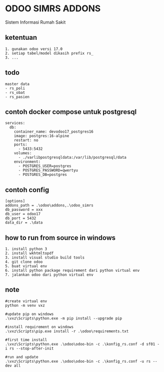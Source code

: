 # ODOO SIMRS ADDONS
Sistem Informasi Rumah Sakit  

## ketentuan
```
1. gunakan odoo versi 17.0
2. setiap tabel/model dikasih prefix rs_
3. ...
```

## todo
```
master data
- rs_poli
- rs_obat
- rs_pasien
```

## contoh docker compose untuk postgresql
```
services:
  db:
    container_name: devodoo17_postgres16
    image: postgres:16-alpine
    restart: no
    ports:
      - 5433:5432
    volumes:
      - ./varlibpostgresqldata:/var/lib/postgresql/data
    environment:
      - POSTGRES_USER=postgres
      - POSTGRES_PASSWORD=qwertyu
      - POSTGRES_DB=postgres
```

## contoh config
```
[options]
addons_path = .\odoo\addons,.\odoo_simrs
db_password = xxx
db_user = odoo17
db_port = 5432
data_dir = .\data
```

## how to run from source in windows
```
1. install python 3
2. install wkhtmltopdf
3. install visual studio build tools
4. git clone odoo
5. buat virtual env
6. install python package requirement dari python virtual env
7. jalankan odoo dari python virtual env
```

## note
```
#create virtual env
python -m venv vxz

#update pip on windows
.\vxz\Scripts\python.exe -m pip install --upgrade pip

#install requirement on windows
.\vxz\Scripts\pip.exe install -r .\odoo\requirements.txt

#first time install
.\vxz\Scripts\python.exe .\odoo\odoo-bin -c .\konfig_rs.conf -d sf01 -i rs --stop-after-init

#run and update
.\vxz\Scripts\python.exe .\odoo\odoo-bin -c .\konfig_rs.conf -u rs --dev all

```
